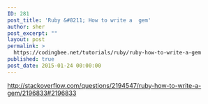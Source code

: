 ```yaml
---
ID: 281
post_title: 'Ruby &#8211; How to write a  gem'
author: sher
post_excerpt: ""
layout: post
permalink: >
  https://codingbee.net/tutorials/ruby/ruby-how-to-write-a-gem
published: true
post_date: 2015-01-24 00:00:00
---
```

http://stackoverflow.com/questions/2194547/ruby-how-to-write-a-gem/2196833#2196833